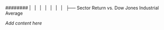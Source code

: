 ######## |   |   |   |   |   |   |   ├── Sector Return vs. Dow Jones Industrial Average

*Add content here*